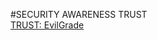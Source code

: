 <html>
<body>

#SECURITY AWARENESS TRUST
<br>
<a href="https://github.com/infobyte/evilgrade">TRUST: EvilGrade</a>
</body>
</html>
